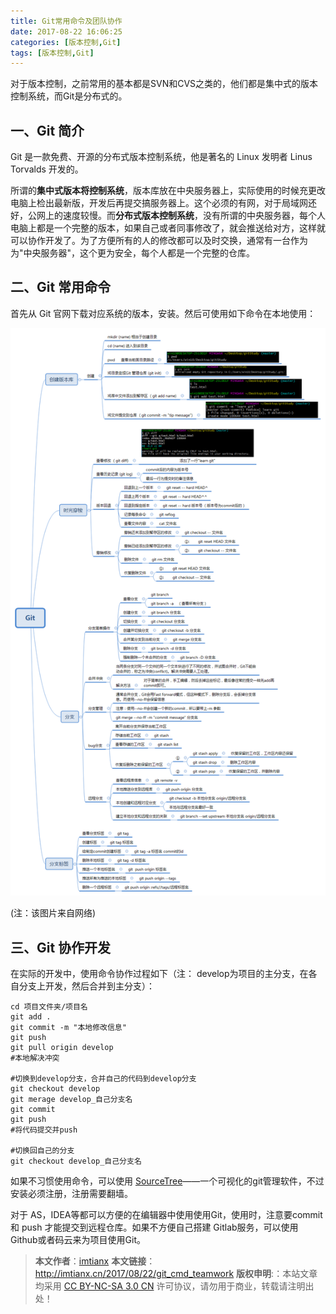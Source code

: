 ```yaml
---
title: Git常用命令及团队协作
date: 2017-08-22 16:06:25
categories: [版本控制,Git]
tags: [版本控制,Git]
---
```



对于版本控制，之前常用的基本都是SVN和CVS之类的，他们都是集中式的版本控制系统，而Git是分布式的。
<!--more-->
## 一、Git 简介
Git 是一款免费、开源的分布式版本控制系统，他是著名的 Linux 发明者 Linus Torvalds 开发的。

所谓的**集中式版本将控制系统**，版本库放在中央服务器上，实际使用的时候充更改电脑上检出最新版，开发后再提交搞服务器上。这个必须的有网，对于局域网还好，公网上的速度较慢。而**分布式版本控制系统**，没有所谓的中央服务器，每个人电脑上都是一个完整的版本，如果自己或者同事修改了，就会推送给对方，这样就可以协作开发了。为了方便所有的人的修改都可以及时交换，通常有一台作为为"中央服务器"，这个更为安全，每个人都是一个完整的仓库。

## 二、Git 常用命令

首先从 Git 官网下载对应系统的版本，安装。然后可使用如下命令在本地使用：

 ![](/img/article_img/2017/git_cmd_teamwork_1.png)

(注：该图片来自网络)

## 三、Git 协作开发

在实际的开发中，使用命令协作过程如下（注： develop为项目的主分支，在各自分支上开发，然后合并到主分支）：

```
cd 项目文件夹/项目名
git add .
git commit -m "本地修改信息"
git push
git pull origin develop
#本地解决冲突

#切换到develop分支，合并自己的代码到develop分支
git checkout develop
git merage develop_自己分支名
git commit 
git push
#将代码提交并push

#切换回自己的分支
git checkout develop_自己分支名
```


如果不习惯使用命令，可以使用 [SourceTree](https://www.sourcetreeapp.com/)——一个可视化的git管理软件，不过安装必须注册，注册需要翻墙。

对于 AS，IDEA等都可以方便的在编辑器中使用使用Git，使用时，注意要commit 和 push 才能提交到远程仓库。如果不方便自己搭建 Gitlab服务，可以使用Github或者码云来为项目使用Git。


> **本文作者**：[imtianx](http://imtianx.cn/about)
> **本文链接**：http://imtianx.cn/2017/08/22/git_cmd_teamwork
> **版权申明**:：本站文章均采用 [CC BY-NC-SA 3.0 CN](http://creativecommons.org/licenses/by-nc-sa/3.0/cn/) 许可协议，请勿用于商业，转载请注明出处！





















